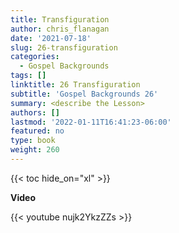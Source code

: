 ```yaml
---
title: Transfiguration
author: chris_flanagan
date: '2021-07-18'
slug: 26-transfiguration
categories:
  - Gospel Backgrounds
tags: []
linktitle: 26 Transfiguration
subtitle: 'Gospel Backgrounds 26'
summary: <describe the Lesson>
authors: []
lastmod: '2022-01-11T16:41:23-06:00'
featured: no
type: book
weight: 260
---
```

{{< toc hide_on="xl" >}}

<script type="text/javascript">
  window.ESV_CROSSREF_OPTIONS = {
    body_background_color: 'D7E5F0',
    header_font_size: 10,
    body_font_size: 14,
    footer_font_size: 8,
    header_font_family: 'Arial',
    body_font_family: 'Times'
  };
</script>
<script src="https://static.esvmedia.org/crossref/crossref.min.js" type="text/javascript"></script> 


**Video**

{{< youtube nujk2YkzZZs >}}


